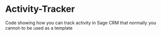 # Activity-Tracker
Code showing how you can track activity in Sage CRM that normally you cannot-to be used as a template
